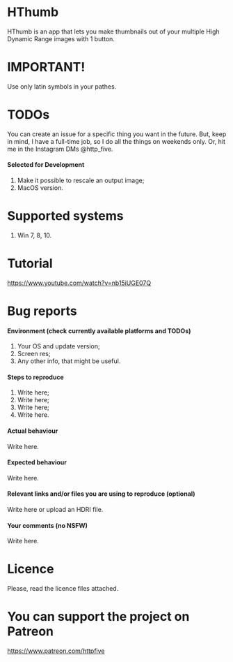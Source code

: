# HThumb

HThumb is an app that lets you make thumbnails out of your multiple High Dynamic Range images with 1 button.



# IMPORTANT!
Use only latin symbols in your pathes.

# TODOs

You can create an issue for a specific thing you want in the future. But, keep in mind, I have a full-time job, so I do all the things on weekends only. Or, hit me in the Instagram DMs @http_five.

#### Selected for Development

1. Make it possible to rescale an output image;
2. MacOS version.

# Supported systems
1. Win 7, 8, 10.

# Tutorial
https://www.youtube.com/watch?v=nb15iUGE07Q

# Bug reports

#### Environment (check currently available platforms and TODOs)

1. Your OS and update version;
2. Screen res;
3. Any other info, that might be useful.

#### Steps to reproduce

1. Write here;
2. Write here;
3. Write here;
4. Write here.

#### Actual behaviour

Write here.

#### Expected behaviour

Write here.

#### Relevant links and/or files you are using to reproduce (optional)

Write here or upload an HDRI file.

#### Your comments (no NSFW)

Write here.

# Licence

Please, read the licence files attached.

# You can support the project on Patreon

https://www.patreon.com/httpfive
